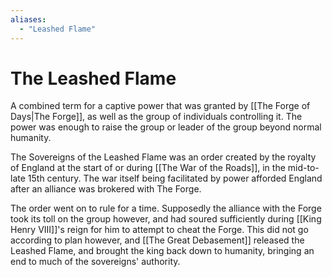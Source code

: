 ```yaml
---
aliases:
  - "Leashed Flame"
---
```


# The Leashed Flame

A combined term for a captive power that was granted by [[The Forge of Days|The Forge]], as well as the group of individuals controlling it. The power was enough to raise the group or leader of the group beyond normal humanity. 

The Sovereigns of the Leashed Flame was an order created by the royalty of England at the start of or during [[The War of the Roads]], in the mid-to-late 15th century. The war itself being facilitated by power afforded England after an alliance was brokered with The Forge. 

The order went on to rule for a time. Supposedly the alliance with the Forge took its toll on the group however, and had soured sufficiently during [[King Henry VIII]]'s reign for him to attempt to cheat the Forge. This did not go according to plan however, and [[The Great Debasement]] released the Leashed Flame, and brought the king back down to humanity, bringing an end to much of the sovereigns' authority. 